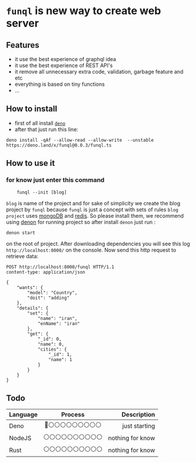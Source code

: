 # `funql` is new way to create web server

## Features

- it use the best experience of graphql idea
- it use the best experience of REST API's
- it remove all unnecessary extra code, validation, garbage feature and etc
- everything is based on tiny functions
- ...

## How to install

- first of all install [`deno`](https://deno.land/manual/getting_started/installation)
- after that just run this line:

```shell
deno install -qAf --allow-read --allow-write  --unstable https://deno.land/x/funql@0.0.3/funql.ts
```

## How to use it

### for know just enter this command

```
    funql --init [blog]
```

`blog` is name of the project and for sake of simplicity we create the blog project by `funql` because `funql` is just a concept with sets of rules
`blog project` uses [mongoDB](http) and [redis](http). So please install them, we recommend using [denon](http) for running project so after install `denon` just run :

```
denon start
```

on the root of project.
After downloading dependencies you will see this log `http://localhost:8000/` on the console.
Now send this http request to retrieve data:

```
POST http://localhost:8000/funql HTTP/1.1
content-type: application/json

{
    "wants": {
        "model": "Country",
        "doit": "adding"
    },
    "details": {
        "set": {
            "name": "iran",
            "enName": "iran"
        },
        "get": {
            "_id": 0,
            "name": 0,
            "cities": {
                "_id": 1,
                "name": 1
            }
        }
    }
}
```

## Todo

| Language |            Process             |      Description |
| :------- | :----------------------------: | ---------------: |
| Deno     | 🔵⚪️⚪️⚪️⚪️⚪️⚪️⚪️⚪️⚪️  |    just starting |
| NodeJS   | ⚪️⚪️⚪️⚪️⚪️⚪️⚪️⚪️⚪️⚪️ | nothing for know |
| Rust     | ⚪️⚪️⚪️⚪️⚪️⚪️⚪️⚪️⚪️⚪️ | nothing for know |
